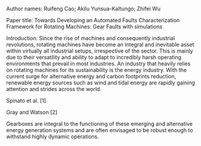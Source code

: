 Author names:
Ruifeng Cao; Akilu Yunsua-Kaltungo; Zhifei Wu

Paper title:
Towards Developing an Automated Faults Characterization Framework for Rotating Machines: Gear Faults
with simulations

Introduction:
Since the rise of machines and consequently industrial revolutions, rotating machines have become an integral and inevitable asset within virtually all industrial setups, irrespective of the sector. This is mainly due to their versatility and ability to adapt to incredibly harsh operating environments that prevail in most industries. An industry that heavily relies on rotating machines for its sustainability is the energy industry. With the current surge for alternative energy and carbon footprints reduction, renewable energy sources such as wind and tidal energy are rapidly gaining attention and strides across the world.

Spinato et al. [1]

Gray and Watson [2]

Gearboxes are integral to the functioning of these emerging and alternative energy generation systems and are often envisaged to be robust enough to withstand highly dynamic operations. 

